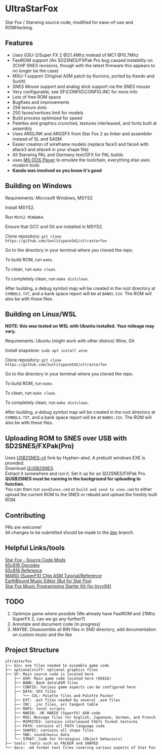 
# UltraStarFox
Star Fox / Starwing source code, modified for ease-of-use and ROMHacking.

## Features

- Uses GSU-2/Super FX 2 @21.4Mhz instead of MC1 @10.7Mhz
- FastROM support (An SD2SNES/FXPak Pro bug caused instability on 2CHIP SNES revisions, though with the latest firmware this appears to no longer be the case)
- MSU-1 support (Original ASM patch by Kurrono, ported by Kando and Sunlit)
- SNES Mouse support and analog stick support via the SNES mouse
- Very configurable, see SF\CONFIG\CONFIG.INC for more info
- Lots of free ROM space
- Bugfixes and improvements
- 256 texture slots
- 250 faces/vertices limit for models
- Build process optimized for speed
- Palettes and graphics crunched, textures interleaved, and fonts built at assembly
- Uses ARGLINK and ARGSFX from Star Fox 2 as linker and assembler instead of SL and SASM
- Easier creation of wireframe models (replace face3 and face4 with aface3 and aface4 in your shape file)
- All Starwing PAL and Germany text/GFX for PAL builds
- uses [MS-DOS Player](http://takeda-toshiya.my.coocan.jp/msdos/index.html) to emulate the toolchain, everything else uses modern tools
- **Kando was involved so you know it's good**

## Building on Windows

Requirements: Microsoft Windows, MSYS2

Install MSYS2.  

Run ``MSYS2 MINGW64``.  

Ensure that GCC and Git are installed in MSYS2.  

Clone repository: ``git clone https://github.com/Sunlitspace542/ultrastarfox``  

Go to the directory in your terminal where you cloned the repo.  

To build ROM, run ``make``.  

To clean, run ``make clean``.  

To completely clean, run ``make distclean``.  

After building, a debug symbol map will be created in the root directory at ``SYMBOLS.TXT``, and a bank space report will be at ``BANKS.CSV``. The ROM will also be with these files.  


## Building on Linux/WSL

**NOTE: this was tested on WSL with Ubuntu installed. Your mileage may vary.**  

Requirements: Ubuntu (might work with other distros) Wine, Git  

Install snapstore: ``sudo apt install wine``  

Clone repository: ``git clone https://github.com/Sunlitspace542/ultrastarfox``  

Go to the directory in your terminal where you cloned the repo.  

To build ROM, run ``make``.  

To clean, run ``make clean``.  

To completely clean, run ``make distclean``.  

After building, a debug symbol map will be created in the root directory at ``SYMBOLS.TXT``, and a bank space report will be at ``BANKS.CSV``. The ROM will also be with these files.  

## Uploading ROM to SNES over USB with SD2SNES/FXPak(Pro)
Uses [USB2SNES-cli](https://github.com/Hyphen-ated/usb2snes-cli) fork by Hyphen-ated. A prebuilt windows EXE is provided.  
Download [QUSB2SNES](https://github.com/Skarsnik/QUsb2snes/releases).  
Extract it somewhere and run it. Set it up for an SD2SNES/FXPak Pro.  
**QUSB2SNES must be running in the background for uploading to function.**  
You can then run ``send2snes.cmd`` or ``build and send to snes.cmd`` to either upload the current ROM to the SNES or rebuild and upload the freshly built ROM.  

## Contributing

PRs are welcome!  
All changes to be submitted should be made to the [dev](https://github.com/Sunlitspace542/ultrastarfox/tree/dev) branch.  

## Helpful Links/tools

[Star Fox - Source Code Mods](https://docs.google.com/document/d/1kdgPCBeQFYsAepSDNpmwO8ZysRJjdnwK_5gWT2FFQEk/edit?usp=sharing)  
[65c816 Opcodes](https://undisbeliever.net/snesdev/65816-opcodes.html)  
[65c816 Reference](https://wiki.superfamicom.org/65816-reference)  
[MARIO (SuperFX) Chip ASM Tutorial/Reference](https://en.m.wikibooks.org/wiki/Super_NES_Programming/Super_FX_tutorial)  
[EarthBound Music Editor (But for Star Fox)](https://github.com/phonymike/ebmused4sf/)  
[Star Fox Music Programming Starter Kit (by livvy94)](https://www.dropbox.com/sh/m3sk75dmsyx5tey/AACLDXVcQEJk3ezQCDBitEs7a?dl=0)

## TODO
1. Optimize game where possible (We already have FastROM and 21Mhz SuperFX 2, can we go any further?)  
2. Annotate and document code (in progress)  
3. MAYBE: Disassemble all BIN files in SND directory, add documentation on custom music and the like  

## Project Structure
```
ultrastarfox
├── bin: exe files needed to assemble game code
├── optionalstuff: optional graphics files
├── SF: Main source code is located here
│   ├── ASM: Main game code located here (65816)
│   ├── BANK: Bank data\ASM files
│   ├── CONFIG: Various game aspects can be configured here
│   ├── DATA: GFX files
│   │   └── COL: Palette files and Palette Packer
│   ├── EXT: .ext files needed by several .asm files
│   ├── INC: .inc files, arc tangent table
│   ├── MAPS: level scripts
│   ├── MARIO: .MC MARIO (SuperFX) ASM code
│   ├── MSG: Message files for English, Japanese, German, and French
│   ├── MSPRITES: contains interleaved FXGfx format textures
│   ├── PATH: contains all PATH language code
│   ├── SHAPES: contains all shape files
│   ├── SND: sound/music data
│   └── STRAT: Code for Strategies (Object behaviors)
├── tools: tools such as PACKER and SHAPED
└── docs: .md format text files covering various aspects of Star Fox
```
